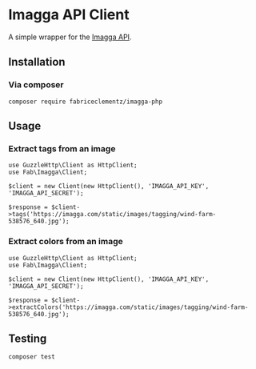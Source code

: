 # Imagga API Client

A simple wrapper for the [Imagga API](https://docs.imagga.com).

## Installation

### Via composer

```
composer require fabriceclementz/imagga-php
```

## Usage

### Extract tags from an image

```
use GuzzleHttp\Client as HttpClient;
use Fab\Imagga\Client;

$client = new Client(new HttpClient(), 'IMAGGA_API_KEY', 'IMAGGA_API_SECRET');

$response = $client->tags('https://imagga.com/static/images/tagging/wind-farm-538576_640.jpg');
```

### Extract colors from an image

```
use GuzzleHttp\Client as HttpClient;
use Fab\Imagga\Client;

$client = new Client(new HttpClient(), 'IMAGGA_API_KEY', 'IMAGGA_API_SECRET');

$response = $client->extractColors('https://imagga.com/static/images/tagging/wind-farm-538576_640.jpg');
```

## Testing

```
composer test
```

